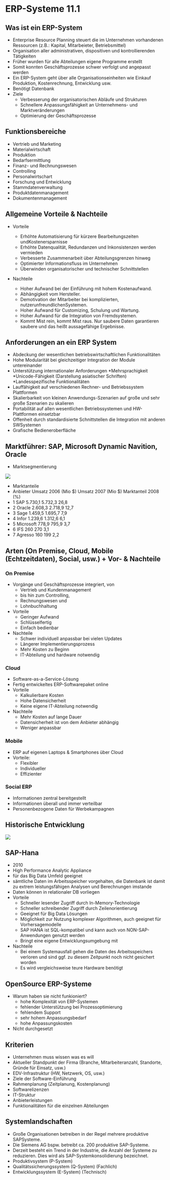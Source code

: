 # ERP-Systeme 11.1

## Was ist ein ERP-System
* Enterprise Resource Planning steuert die im Unternehmen vorhandenen Ressourcen (z.B.: Kapital, Mitarbeieter, Betriebsmittel)
* Organisation aller administrativen, dispositiven und kontrollierenden Tätigkeiten
* Früher wurden für alle Abteilungen eigene Programme erstellt
* Somit konnten Geschäftsprozesse schwer verfolgt und angepasst werden
* Ein ERP-System geht über alle Organisationseinheiten wie Einkauf Produktion, Kostenrechnung, Entwicklung usw.
* Benötigt Datenbank
* Ziele
	* Verbesserung der organisatorischen Abläufe und Strukturen
	* Schnellere Anpassungsfähigkeit an Unternehmens- und Marktveränderungen
	* Optimierung der Geschäftsprozesse

## Funktionsbereiche
* Vertrieb und Marketing
* Materialwirtschaft
* Produktion
* Bedarfsermittlung
* Finanz- und Rechnungswesen
* Controlling
* Personalwirtschart
* Forschung und Entwicklung
* Stammdatenverwaltung
* Produktdatenmanagement
* Dokumentenmanagement

## Allgemeine Vorteile & Nachteile
* Vorteile
	* Erhöhte Automatisierung für kürzere Bearbeitungszeiten undKostenersparnisse
	* Erhöhte Datenqualität, Redundanzen und Inkonsistenzen werden vermieden
	* Verbesserte Zusammenarbeit über Abteilungsgrenzen hinweg
	* Optimierter Informationsfluss im Unternehmen
	* Überwinden organisatorischer und technischer Schnittstellen

* Nachteile
	* Hoher Aufwand bei der Einführung mit hohem Kostenaufwand.
	* Abhängigkeit vom Hersteller.
	* Demotivation der Mitarbeiter bei komplizierten, nutzerunfreundlichenSystemen.
	* Hoher Aufwand für Customizing, Schulung und Wartung.
	* Hoher Aufwand für die Integration von Fremdsystemen.
	* Kommt Mist rein, kommt Mist raus. Nur saubere Daten garantieren saubere und das heißt aussagefähige Ergebnisse.

## Anforderungen an ein ERP System
* Abdeckung der wesentlichen betriebswirtschaftlichen Funktionalitäten
* Hohe Modularität bei gleichzeitiger Integration der Module untereinander
* Unterstützung internationaler Anforderungen
	*Mehrsprachigkeit
	*Unicode-Fähigkeit (Darstellung asiatischer Schriften)
	*Landesspezifische Funktionalitäten
* Lauffähigkeit auf verschiedenen Rechner- und Betriebssystem Plattformen
* Skalierbarkeit von kleinen Anwendungs-Szenarien auf große und sehr große Szenarien zu skalieren
* Portabilität auf allen wesentlichen Betriebssystemen und HW-Plattformen einsetzbar
* Offenheit durch standardisierte Schnittstellen die Integration mit anderen SWSystemen
* Grafische Bedieneroberfläche

## Marktführer: SAP, Microsoft Dynamic Navition, Oracle
* Marktsegmentierung

![](./ERP_Marktsegmentierung.png)

* Marktanteile
* Anbieter Umsatz 2006 (Mio $) Umsatz 2007  (Mio $) Marktanteil 2008 (%)
* 1 SAP 5.730,1 5.732,3 26,8
* 2 Oracle 2.608,3 2.718,9 12,7
* 3 Sage 1.459,5 1.695,7 7,9
* 4 Infor 1.239,6 1.312,6 6,1
* 5 Microsoft 778,9 795,9 3,7
* 6 IFS 260 270 3,1
* 7 Agresso 160 199 2,2

## Arten (On Premise, Cloud, Mobile (Echtzeitdaten), Social, usw.) + Vor- & Nachteile

### On Premise
* Vorgänge und Geschäftsprozesse integriert, von
	* Vertrieb und Kundenmanagement
	* bis hin zum Controlling,
	* Rechnungswesen und
	* Lohnbuchhaltung
* Vorteile
	* Geringer Aufwand
	* Schlüsselfertig
	* Einfach bedienbar
* Nachteile
	* Schwer individuell anpassbar bei vielen Updates
	* Längerer Implementierungsprozess
	* Mehr Kosten zu Beginn
	* IT-Abteilung und hardware notwendig
	
### Cloud
* Software-as-a-Service-Lösung
* Fertig entwickeltes ERP-Softwarepaket online
* Vorteile
	* Kalkulierbare Kosten
	* Hohe Datensicherheit
	* Keine eigene IT-Abteilung notwendig
* Nachteile
	* Mehr Kosten auf lange Dauer
	* Datensicherheit ist von dem Anbieter abhängig
	* Weniger anpassbar
	
### Mobile
* ERP auf eigenen Laptops & Smartphones über Cloud
* Vorteile:
	* Flexibler
	* Individueller
	* Effizienter
	
### Social ERP
* Informationen zentral bereitgestellt
* Informationen überall und immer verteilbar
* Personenbezogene Daten für Werbekampagnen

## Historische Entwicklung

![](./ERP_Historische_Entwicklung.png)

## SAP-Hana
* 2010
* High Performance Analytic Appliance
* für das Big Data Umfeld geeignet
* sämtliche Daten im Arbeitsspeicher vorgehalten, die Datenbank ist damit zu extrem leistungsfähigen Analysen und Berechnungen imstande
* Daten können in relationaler DB vorliegen
* Vorteile
	* Schneller lesender Zugriff durch In-Memory-Technologie
	* Schneller schreibender Zugriff durch Zeilenorientierung
	* Geeignet für Big Data Lösungen
	* Möglichkeit zur Nutzung komplexer Algorithmen, auch geeignet für Vorhersagemodelle
	* SAP HANA ist SQL-kompatibel und kann auch von NON-SAP-Anwendungen genutzt werden
	* Bringt eine eigene Entwicklungsumgebung mit
* Nachteile
	* Bei einem Systemausfall gehen die Daten des Arbeitsspeichers verloren und sind ggf. zu diesem Zeitpunkt noch nicht gesichert worden
	* Es wird vergleichsweise teure Hardware benötigt


## OpenSource ERP-Systeme
* Warum haben sie nicht funkioniert?
	* hohe Komplexität von ERP-Systemen
	* fehlender Unterstützung bei Prozessoptimierung
	* fehlendem Support
	* sehr hohem Anpassungsbedarf
	* hohe Anpassungskosten
* Nicht durchgesetzt

## Kriterien
* Unternehmen muss wissen was es will
* Aktueller Standpunkt der Firma (Branche, Mitarbeiteranzahl, Standorte, Gründe für Einsatz, usw.)
* EDV-Infrastruktur (HW, Netzwerk, OS, usw.)
* Ziele der Software-Einführung
* Rahmenplanung (Zeitplanung, Kostenplanung)
* Softwarelizenzen
* IT-Struktur
* Anbieterleistungen
* Funktionalitäten für die einzelnen Abteilungen

## Systemlandschaften
* Große Organisationen betreiben in der Regel mehrere produktive SAPSysteme.
* Die Siemens AG bspw. betreibt ca. 200 produktive SAP-Systeme.
* Derzeit besteht ein Trend in der Industrie, die Anzahl der Systeme zu reduzieren. Dies wird als SAP-Systemkonsolidierung bezeichnet.
* Produktivsystem (P-System) 
* Qualitätssicherungssystem (Q-System) (Fachlich)
* Entwicklungssystem (E-System) (Technisch)
